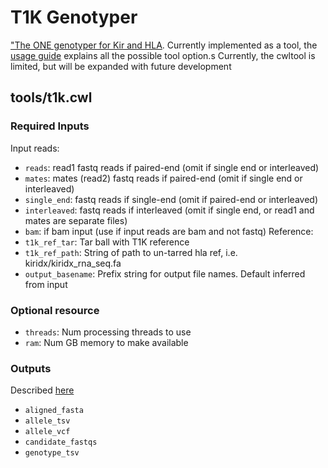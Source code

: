 # T1K Genotyper
["The ONE genotyper for Kir and HLA](https://github.com/mourisl/T1K/).
Currently implemented as a tool, the [usage guide](https://github.com/mourisl/T1K/tree/v1.0.2#usage) explains all the possible tool option.s Currently, the cwltool is limited, but will be expanded with future development

## tools/t1k.cwl
### Required Inputs
 Input reads:
 - `reads`: read1 fastq reads if paired-end (omit if single end or interleaved)
 - `mates`: mates (read2) fastq reads if paired-end (omit if single end or interleaved)
 - `single_end`: fastq reads if single-end (omit if paired-end or interleaved)
 - `interleaved`: fastq reads if interleaved (omit if single end, or read1 and mates are separate files)
 - `bam`: if bam input (use if input reads are bam and not fastq)
 Reference:
 - `t1k_ref_tar`: Tar ball with T1K reference
 - `t1k_ref_path`: String of path to un-tarred hla ref, i.e. kiridx/kiridx_rna_seq.fa
 - `output_basename`: Prefix string for output file names. Default inferred from input
### Optional resource
 - `threads`: Num processing threads to use
 - `ram`: Num GB memory to make available

### Outputs
Described [here](https://github.com/mourisl/T1K/tree/v1.0.2#inputoutput)
 - `aligned_fasta`
 - `allele_tsv`
 - `allele_vcf`
 - `candidate_fastqs`
 - `genotype_tsv`